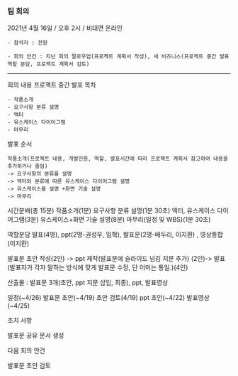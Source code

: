 ### 팀 회의
  2021년 4월 16일 / 오후 2시 / 비대면 온라인

    - 참석자 : 전원 
    
    - 회의 안건 : 지난 회의 팔로우업(프로젝트 계획서 작성), 새 비즈니스(프로젝트 중간 발표 역할 분담, 프로젝트 계획서 검토)

---

회의 내용
  프로젝트 중간 발표 목차 
    
    - 작품소개
    - 요구사항 분류 설명
    - 액터
    - 유스케이스 다이어그램
    - 마무리

  발표 순서
    
    작품소개(프로젝트 내용, 개발인원, 역할, 발표시간에 따라 프로젝트 계획서 참고하여 내용을 추가하거나 줄임)
    -> 요구사항의 분류를 설명
    -> 액터와 분류에 따른 유스케이스 다이어그램 설명 
    -> 유스케이스를 설명 +화면 기술 설명 
    -> 마무리

  시간분배(총 15분)
    작품소개(1분)
    요구사항 분류 설명(1분 30초)
    액터, 유스케이스 다이어그램(3분)
    유스케이스+화면 기술 설명(8분) 
    마무리(일정 및 WBS)(1분 30초)
    
 역할분담
  발표(4명), ppt(2명-권성우, 임혁), 발표문(2명-배두리, 이지환) , 영상통합(이지환)

  발표문 초안 작성(2인) -> ppt 제작(발표문에 슬라이드 넘김 지문 추가) (2인)-> 발표(발표자가 각자 말하는 방식에 맞게 발표문 수정, 단 어미는 통일.)(4인)

  산출물 : 발표문 3개(초안, ppt 지문 삽입, 최종),  ppt, 발표영상

 일정(~4/26)
	발표문 초안(~4/19)
	초안 검토(4/19)
	ppt 초안(~4/22)
	발표영상(~4/25)

조치 사항

  발표문 공유 문서 생성 

다음 회의 안건

  발표문 초안 검토
